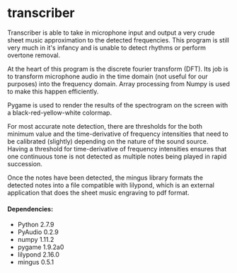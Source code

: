 # transcriber

Transcriber is able to take in microphone input and output a very crude sheet music approximation to the detected frequencies. This program is still very much in it's infancy and is unable to detect rhythms or perform overtone removal.

At the heart of this program is the discrete fourier transform (DFT). Its job is to transform microphone audio in the time domain (not useful for our purposes) into the frequency domain. Array processing from Numpy is used to make this happen efficiently. 

Pygame is used to render the results of the spectrogram on the screen with a black-red-yellow-white colormap.

For most accurate note detection, there are thresholds for the both minimum value and the time-derivative of frequency intensities that need to be calibrated (slightly) depending on the nature of the sound source. Having a threshold for time-derivative of frequency intensities ensures that one continuous tone is not detected as multiple notes being played in rapid succession.

Once the notes have been detected, the mingus library formats the detected notes into a file compatible with lilypond, which is an external application that does the sheet music engraving to pdf format.

#### Dependencies:
* Python 2.7.9
* PyAudio 0.2.9
* numpy 1.11.2
* pygame 1.9.2a0
* lilypond 2.16.0
* mingus 0.5.1
